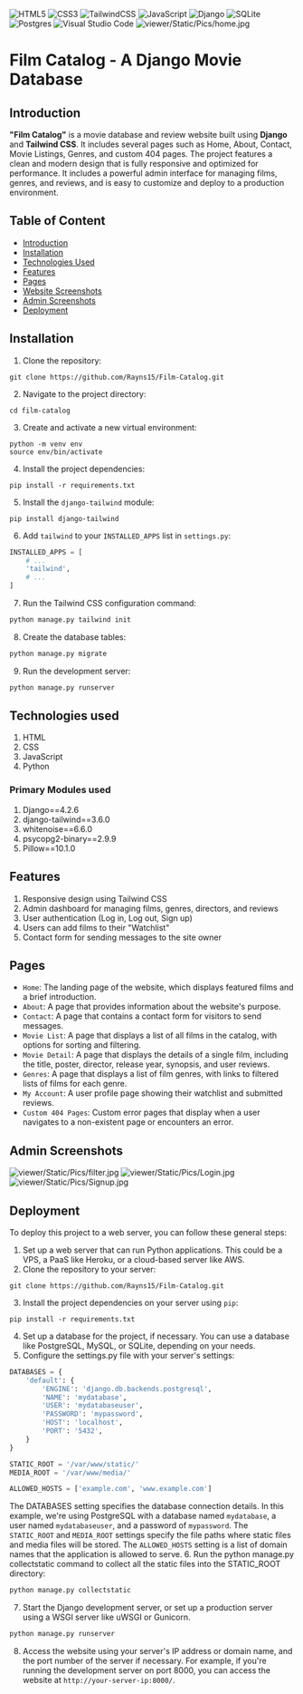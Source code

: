 ![HTML5](https://img.shields.io/badge/html5-%23E34F26.svg?style=for-the-badge&logo=html5&logoColor=white)
![CSS3](https://img.shields.io/badge/css3-%231572B6.svg?style=for-the-badge&logo=css3&logoColor=white)
![TailwindCSS](https://img.shields.io/badge/tailwindcss-%2338B2AC.svg?style=for-the-badge&logo=tailwind-css&logoColor=white)
![JavaScript](https://img.shields.io/badge/javascript-%23323330.svg?style=for-the-badge&logo=javascript&logoColor=%23F7DF1E)
![Django](https://img.shields.io/badge/django-%23092E20.svg?style=for-the-badge&logo=django&logoColor=white)
![SQLite](https://img.shields.io/badge/sqlite-%2307405e.svg?style=for-the-badge&logo=sqlite&logoColor=white)
![Postgres](https://img.shields.io/badge/postgres-%23316192.svg?style=for-the-badge&logo=postgresql&logoColor=white)
![Visual Studio Code](https://img.shields.io/badge/Visual%20Studio%20Code-0078d7.svg?style=for-the-badge&logo=visual-studio-code&logoColor=white)
![viewer/Static/Pics/home.jpg](https://github.com/Rayns15/Film-Catalog/blob/3c0c51df528ff685500dc7c2f4d053f87848c984/viewer/Static/Pics/home.jpg)

# Film Catalog - A Django Movie Database

## Introduction

**"Film Catalog"** is a movie database and review website built using **Django** and **Tailwind CSS**. It includes several pages such as Home, About, Contact, Movie Listings, Genres, and custom 404 pages. The project features a clean and modern design that is fully responsive and optimized for performance. It includes a powerful admin interface for managing films, genres, and reviews, and is easy to customize and deploy to a production environment.

## Table of Content

  * [Introduction](https://www.google.com/search?q=%23introduction)
  * [Installation](https://www.google.com/search?q=%23installation)
  * [Technologies Used](https://www.google.com/search?q=%23technologies-used)
  * [Features](https://www.google.com/search?q=%23features)
  * [Pages](https://www.google.com/search?q=%23pages)
  * [Website Screenshots](https://www.google.com/search?q=%23website-screenshots)
  * [Admin Screenshots](https://www.google.com/search?q=%23admin-screenshots)
  * [Deployment](https://www.google.com/search?q=%23deployment)

## Installation

1.  Clone the repository:

<!-- end list -->

```
git clone https://github.com/Rayns15/Film-Catalog.git
```

2.  Navigate to the project directory:

<!-- end list -->

```
cd film-catalog
```

3.  Create and activate a new virtual environment:

<!-- end list -->

```
python -m venv env
source env/bin/activate
```

4.  Install the project dependencies:

<!-- end list -->

```
pip install -r requirements.txt
```

5.  Install the `django-tailwind` module:

<!-- end list -->

```
pip install django-tailwind
```

6.  Add `tailwind` to your `INSTALLED_APPS` list in `settings.py`:

<!-- end list -->

```python
INSTALLED_APPS = [
    # ...
    'tailwind',
    # ...
]
```

7.  Run the Tailwind CSS configuration command:

<!-- end list -->

```python
python manage.py tailwind init
```

8.  Create the database tables:

<!-- end list -->

```python
python manage.py migrate
```

9.  Run the development server:

<!-- end list -->

```python
python manage.py runserver
```

## Technologies used

1.  HTML
2.  CSS
3.  JavaScript
4.  Python

### Primary Modules used

1.  Django==4.2.6
2.  django-tailwind==3.6.0
3.  whitenoise==6.6.0
4.  psycopg2-binary==2.9.9
5.  Pillow==10.1.0

## Features

1.  Responsive design using Tailwind CSS
2.  Admin dashboard for managing films, genres, directors, and reviews
3.  User authentication (Log in, Log out, Sign up)
4.  Users can add films to their "Watchlist"
5.  Contact form for sending messages to the site owner

## Pages

  - `Home`: The landing page of the website, which displays featured films and a brief introduction.
  - `About`: A page that provides information about the website's purpose.
  - `Contact`: A page that contains a contact form for visitors to send messages.
  - `Movie List`: A page that displays a list of all films in the catalog, with options for sorting and filtering.
  - `Movie Detail`: A page that displays the details of a single film, including the title, poster, director, release year, synopsis, and user reviews.
  - `Genres`: A page that displays a list of film genres, with links to filtered lists of films for each genre.
  - `My Account`: A user profile page showing their watchlist and submitted reviews.
  - `Custom 404 Pages`: Custom error pages that display when a user navigates to a non-existent page or encounters an error.

## Admin Screenshots

![viewer/Static/Pics/filter.jpg](https://github.com/Rayns15/Film-Catalog/blob/11f141c09edd8b3e1cb5b4540c8e708cb172e3f4/viewer/Static/Pics/filter.jpg)
![viewer/Static/Pics/Login.jpg](https://github.com/Rayns15/Film-Catalog/blob/11f141c09edd8b3e1cb5b4540c8e708cb172e3f4/viewer/Static/Pics/Login.jpg)
![viewer/Static/Pics/Signup.jpg](https://github.com/Rayns15/Film-Catalog/blob/11f141c09edd8b3e1cb5b4540c8e708cb172e3f4/viewer/Static/Pics/Signup.jpg)

## Deployment

To deploy this project to a web server, you can follow these general steps:

1.  Set up a web server that can run Python applications. This could be a VPS, a PaaS like Heroku, or a cloud-based server like AWS.
2.  Clone the repository to your server:

<!-- end list -->

```
git clone https://github.com/Rayns15/Film-Catalog.git
```

3.  Install the project dependencies on your server using `pip`:

<!-- end list -->

```
pip install -r requirements.txt
```

4.  Set up a database for the project, if necessary. You can use a database like PostgreSQL, MySQL, or SQLite, depending on your needs.
5.  Configure the settings.py file with your server's settings:

<!-- end list -->

```python
DATABASES = {
    'default': {
        'ENGINE': 'django.db.backends.postgresql',
        'NAME': 'mydatabase',
        'USER': 'mydatabaseuser',
        'PASSWORD': 'mypassword',
        'HOST': 'localhost',
        'PORT': '5432',
    }
}

STATIC_ROOT = '/var/www/static/'
MEDIA_ROOT = '/var/www/media/'

ALLOWED_HOSTS = ['example.com', 'www.example.com']
```

The DATABASES setting specifies the database connection details. In this example, we're using PostgreSQL with a database named `mydatabase`, a user named `mydatabaseuser`, and a password of `mypassword`. The `STATIC_ROOT` and `MEDIA_ROOT` settings specify the file paths where static files and media files will be stored. The `ALLOWED_HOSTS` setting is a list of domain names that the application is allowed to serve.
6\. Run the python manage.py collectstatic command to collect all the static files into the STATIC\_ROOT directory:

```python
python manage.py collectstatic
```

7.  Start the Django development server, or set up a production server using a WSGI server like uWSGI or Gunicorn.

<!-- end list -->

```python
python manage.py runserver
```

8.  Access the website using your server's IP address or domain name, and the port number of the server if necessary. For example, if you're running the development server on port 8000, you can access the website at `http://your-server-ip:8000/`.
